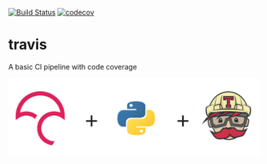 [![Build Status](https://travis-ci.com/ApoorvTyagi/travis.svg?branch=master)](https://travis-ci.com/ApoorvTyagi/travis)
[![codecov](https://codecov.io/gh/ApoorvTyagi/travis/branch/master/graph/badge.svg)](https://codecov.io/gh/ApoorvTyagi/travis)
# travis
A basic CI pipeline with code coverage

![Codecov & Travis CI](img.png)
